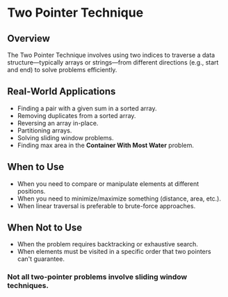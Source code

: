 # Two Pointer Technique

## Overview
The Two Pointer Technique involves using two indices to traverse a data structure—typically arrays or strings—from different directions (e.g., start and end) to solve problems efficiently.

## Real-World Applications
- Finding a pair with a given sum in a sorted array.
- Removing duplicates from a sorted array.
- Reversing an array in-place.
- Partitioning arrays.
- Solving sliding window problems.
- Finding max area in the **Container With Most Water** problem.

## When to Use
- When you need to compare or manipulate elements at different positions.
- When you need to minimize/maximize something (distance, area, etc.).
- When linear traversal is preferable to brute-force approaches.

## When Not to Use
- When the problem requires backtracking or exhaustive search.
- When elements must be visited in a specific order that two pointers can't guarantee.

### Not all two-pointer problems involve sliding window techniques.
